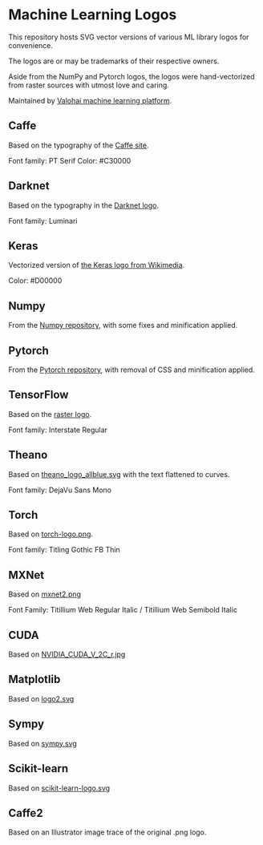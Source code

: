 Machine Learning Logos
======================

This repository hosts SVG vector versions of various ML library logos for convenience.

The logos are or may be trademarks of their respective owners.

Aside from the NumPy and Pytorch logos, the logos were hand-vectorized from raster sources with utmost love and caring.

Maintained by [Valohai machine learning platform](https://valohai.com/).

Caffe
-----

Based on the typography of the [Caffe site](http://caffe.berkeleyvision.org/).

Font family: PT Serif
Color: #C30000

Darknet
-------

Based on the typography in the [Darknet logo](https://pjreddie.com/static/img/darknet.png).

Font family: Luminari

Keras
-----

Vectorized version of [the Keras logo from Wikimedia](https://commons.wikimedia.org/wiki/File:Keras_Logo.jpg).

Color: #D00000

Numpy
-----

From the [Numpy repository](https://github.com/numpy/numpy/blob/7e7f4adab814b223f7f917369a72757cd28b10cb/branding/icons/numpylogo.svg), with some fixes and minification applied.

Pytorch
-------

From the [Pytorch repository](https://github.com/pytorch/pytorch/blob/master/docs/source/_static/img/pytorch-logo-dark.svg), with removal of CSS and minification applied.

TensorFlow
----------

Based on the [raster logo](https://www.tensorflow.org/_static/images/tensorflow/logo.png).

Font family: Interstate Regular


Theano
------

Based on [theano_logo_allblue.svg](https://github.com/Theano/Theano/blob/master/doc/images/theano_logo_allblue.svg) with the text flattened to curves.

Font family: DejaVu Sans Mono

Torch
-----

Based on [torch-logo.png](https://github.com/torch/torch.github.io/blob/master/static/torch-logo.png).

Font family: Titling Gothic FB Thin

MXNet
-----

Based on [mxnet2.png](https://github.com/dmlc/dmlc.github.io/blob/28d87fec08006cf93eafb7341b503681ca743c21/img/logo-m/mxnet2.png)

Font Family: Titillium Web Regular Italic / Titillium Web Semibold Italic

CUDA
-----

Based on [NVIDIA_CUDA_V_2C_r.jpg](http://cms.ipressroom.com.s3.amazonaws.com/219/files/20149/NVIDIA_CUDA_V_2C_r.jpg)

Matplotlib
-----

Based on [logo2.svg](http://matplotlib.org/_static/logo2.svg)

Sympy
-----

Based on [sympy.svg](https://github.com/sympy/sympy/blob/master/doc/src/logo/sympy.svg)

Scikit-learn
-----

Based on [scikit-learn-logo.svg](https://github.com/scikit-learn/scikit-learn/blob/master/doc/logos/scikit-learn-logo.svg)


Caffe2
-----

Based on an Illustrator image trace of the original .png logo.
